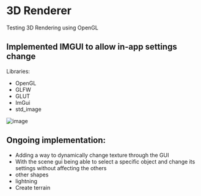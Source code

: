 # 3D Renderer

Testing 3D Rendering using OpenGL

## Implemented IMGUI to allow in-app settings change


Libraries:
- OpenGL
- GLFW
- GLUT
- ImGui
- std_image


![image](https://github.com/NizarZar/3D-Renderer/assets/97471905/2f74f0cd-6803-4313-95ae-e667219cb33e)



## Ongoing implementation:
- Adding a way to dynamically change texture through the GUI
- With the scene gui being able to select a specific object and change its settings without affecting the others
- other shapes
- lightning
- Create terrain 
